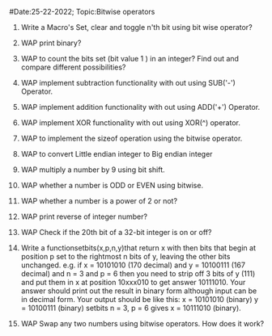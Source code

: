 #Date:25-22-2022; Topic:Bitwise operators

1. Write a Macro's Set, clear and toggle n'th bit using bit wise operator?

2. WAP print binary?

3. WAP to count the bits set (bit value 1 ) in an integer? Find out and compare different possibilities?

4. WAP implement subtraction functionality with out using SUB('-') Operator.    

5. WAP implement addition functionality with out using ADD('+') Operator.   

6. WAP implement XOR functionality with out using XOR(^) operator.

7. WAP to implement the sizeof operation using the bitwise operator.  

8. WAP to convert Little endian integer to Big endian integer 

9. WAP multiply a number by 9 using bit shift.

10. WAP whether a number is ODD or EVEN using bitwise.

11. WAP whether a number is a power of 2 or not?

12. WAP print reverse of integer number? 

13. WAP Check if the 20th bit of a 32-bit integer is on or off?

14. Write a functionsetbits(x,p,n,y)that return x with then bits that begin at position p set to the rightmost n bits of y, leaving the other bits unchanged.
	e.g. if x = 10101010 (170 decimal) and y = 10100111 (167 decimal) and n = 3 and p = 6 then
	you need to strip off 3 bits of y (111) and put them in x at position 10xxx010 to get answer
	10111010. Your answer should print out the result in binary form although input can be in
	decimal form.
	Your output should be like this:
	x = 10101010 (binary)
	y = 10100111 (binary)
	setbits n = 3, p = 6 gives x = 10111010 (binary).

15. WAP Swap any two numbers using bitwise operators. How does it work?
